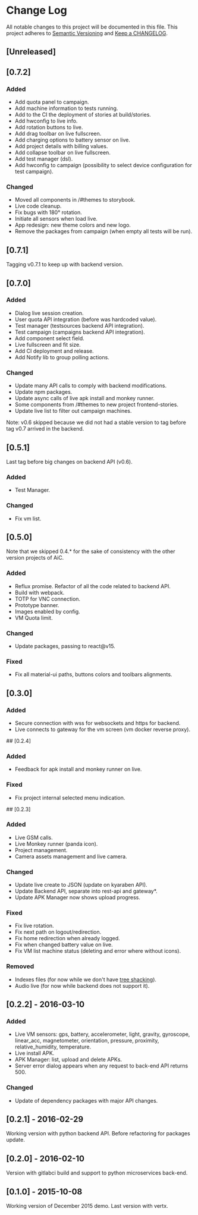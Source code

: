 # Change Log
All notable changes to this project will be documented in this file.
This project adheres to [Semantic Versioning](http://semver.org/) and [Keep a CHANGELOG](http://keepachangelog.com/).

## [Unreleased]

## [0.7.2]

### Added
- Add quota panel to campaign.
- Add machine information to tests running.
- Add to the CI the deployment of stories at build/stories.
- Add hwconfig to live info.
- Add rotation buttons to live.
- Add drag toolbar on live fullscreen.
- Add charging options to battery sensor on live.
- Add project details with billing values.
- Add collapse toolbar on live fullscreen.
- Add test manager (dsl).
- Add hwconfig to campaign (possibility to select device configuration for test campaign).

### Changed
- Moved all components in /#themes to storybook.
- Live code cleanup.
- Fix bugs with 180° rotation.
- Initiate all sensors when load live.
- App redesign: new theme colors and new logo.
- Remove the packages from campaign (when empty all tests will be run).

## [0.7.1]

Tagging v0.7.1 to keep up with backend version.

## [0.7.0]

### Added
- Dialog live session creation.
- User quota API integration (before was hardcoded value).
- Test manager (testsources backend API integration).
- Test campaign (campaigns backend API integration).
- Add component select field.
- Live fullscreen and fit size.
- Add CI deployment and release.
- Add Notify lib to group polling actions.

### Changed
- Update many API calls to comply with backend modifications.
- Update npm packages.
- Update async calls of live apk install and monkey runner.
- Some components from /#themes to new project frontend-stories.
- Update live list to filter out campaign machines.

Note: v0.6 skipped because we did not had a stable version to tag
before tag v0.7 arrived in the backend.

## [0.5.1]

Last tag before big changes on backend API (v0.6).

### Added
- Test Manager.

### Changed
- Fix vm list.

## [0.5.0]

Note that we skipped 0.4.* for the sake of consistency with the other
version projects of AiC.

### Added
- Reflux promise. Refactor of all the code related to backend API.
- Build with webpack.
- TOTP for VNC connection.
- Prototype banner.
- Images enabled by config.
- VM Quota limit.

### Changed
- Update packages, passing to react@v15.

### Fixed
- Fix all material-ui paths, buttons colors and toolbars alignments.

## [0.3.0]

### Added
- Secure connection with wss for websockets and https for backend.
- Live connects to gateway for the vm screen (vm docker reverse proxy).

## [0.2.4]

### Added
- Feedback for apk install and monkey runner on live.

### Fixed
- Fix project internal selected menu indication.

## [0.2.3]

### Added
- Live GSM calls.
- Live Monkey runner (panda icon).
- Project management.
- Camera assets management and live camera.

### Changed
- Update live create to JSON (update on kyaraben API).
- Update Backend API, separate into rest-api and gateway*.
- Update APK Manager now shows upload progress.

### Fixed
- Fix live rotation.
- Fix next path on logout/redirection.
- Fix home redirection when already logged.
- Fix when changed battery value on live.
- Fix VM list machine status (deleting and error where without icons).

### Removed
- Indexes files (for now while we don't have [tree shacking](http://www.2ality.com/2015/12/webpack-tree-shaking.html)).
- Audio live (for now while backend does not support it).

## [0.2.2] - 2016-03-10

### Added
- Live VM sensors: gps, battery, accelerometer, light, gravity, gyroscope, linear_acc, magnetometer, orientation, pressure, proximity, relative_humidity, temperature.
- Live install APK.
- APK Manager: list, upload and delete APKs.
- Server error dialog appears when any request to back-end API returns 500.

### Changed
- Update of dependency packages with major API changes.

## [0.2.1] - 2016-02-29

Working version with python backend API. Before refactoring for packages update.

## [0.2.0] - 2016-02-10

Version with gitlabci build and support to python microservices back-end.

## [0.1.0] - 2015-10-08

Working version of December 2015 demo. Last version with vertx.